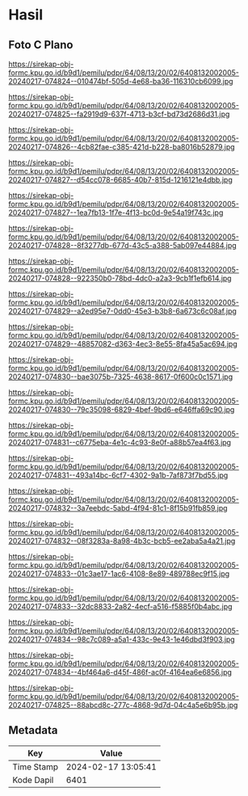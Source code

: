 # Hasil

## Foto C Plano

https://sirekap-obj-formc.kpu.go.id/b9d1/pemilu/pdpr/64/08/13/20/02/6408132002005-20240217-074824--010474bf-505d-4e68-ba36-116310cb6099.jpg

https://sirekap-obj-formc.kpu.go.id/b9d1/pemilu/pdpr/64/08/13/20/02/6408132002005-20240217-074825--fa2919d9-637f-4713-b3cf-bd73d2686d31.jpg

https://sirekap-obj-formc.kpu.go.id/b9d1/pemilu/pdpr/64/08/13/20/02/6408132002005-20240217-074826--4cb82fae-c385-421d-b228-ba8016b52879.jpg

https://sirekap-obj-formc.kpu.go.id/b9d1/pemilu/pdpr/64/08/13/20/02/6408132002005-20240217-074827--d54cc078-6685-40b7-815d-1216121e4dbb.jpg

https://sirekap-obj-formc.kpu.go.id/b9d1/pemilu/pdpr/64/08/13/20/02/6408132002005-20240217-074827--1ea7fb13-1f7e-4f13-bc0d-9e54a19f743c.jpg

https://sirekap-obj-formc.kpu.go.id/b9d1/pemilu/pdpr/64/08/13/20/02/6408132002005-20240217-074828--8f3277db-677d-43c5-a388-5ab097e44884.jpg

https://sirekap-obj-formc.kpu.go.id/b9d1/pemilu/pdpr/64/08/13/20/02/6408132002005-20240217-074828--922350b0-78bd-4dc0-a2a3-9cb1f1efb614.jpg

https://sirekap-obj-formc.kpu.go.id/b9d1/pemilu/pdpr/64/08/13/20/02/6408132002005-20240217-074829--a2ed95e7-0dd0-45e3-b3b8-6a673c6c08af.jpg

https://sirekap-obj-formc.kpu.go.id/b9d1/pemilu/pdpr/64/08/13/20/02/6408132002005-20240217-074829--48857082-d363-4ec3-8e55-8fa45a5ac694.jpg

https://sirekap-obj-formc.kpu.go.id/b9d1/pemilu/pdpr/64/08/13/20/02/6408132002005-20240217-074830--bae3075b-7325-4638-8617-0f600c0c1571.jpg

https://sirekap-obj-formc.kpu.go.id/b9d1/pemilu/pdpr/64/08/13/20/02/6408132002005-20240217-074830--79c35098-6829-4bef-9bd6-e646ffa69c90.jpg

https://sirekap-obj-formc.kpu.go.id/b9d1/pemilu/pdpr/64/08/13/20/02/6408132002005-20240217-074831--c6775eba-4e1c-4c93-8e0f-a88b57ea4f63.jpg

https://sirekap-obj-formc.kpu.go.id/b9d1/pemilu/pdpr/64/08/13/20/02/6408132002005-20240217-074831--493a14bc-6cf7-4302-9a1b-7af873f7bd55.jpg

https://sirekap-obj-formc.kpu.go.id/b9d1/pemilu/pdpr/64/08/13/20/02/6408132002005-20240217-074832--3a7eebdc-5abd-4f94-81c1-8f15b91fb859.jpg

https://sirekap-obj-formc.kpu.go.id/b9d1/pemilu/pdpr/64/08/13/20/02/6408132002005-20240217-074832--08f3283a-8a98-4b3c-bcb5-ee2aba5a4a21.jpg

https://sirekap-obj-formc.kpu.go.id/b9d1/pemilu/pdpr/64/08/13/20/02/6408132002005-20240217-074833--01c3ae17-1ac6-4108-8e89-489788ec9f15.jpg

https://sirekap-obj-formc.kpu.go.id/b9d1/pemilu/pdpr/64/08/13/20/02/6408132002005-20240217-074833--32dc8833-2a82-4ecf-a516-f5885f0b4abc.jpg

https://sirekap-obj-formc.kpu.go.id/b9d1/pemilu/pdpr/64/08/13/20/02/6408132002005-20240217-074834--98c7c089-a5a1-433c-9e43-1e46dbd3f903.jpg

https://sirekap-obj-formc.kpu.go.id/b9d1/pemilu/pdpr/64/08/13/20/02/6408132002005-20240217-074834--4bf464a6-d45f-486f-ac0f-4164ea6e6856.jpg

https://sirekap-obj-formc.kpu.go.id/b9d1/pemilu/pdpr/64/08/13/20/02/6408132002005-20240217-074825--88abcd8c-277c-4868-9d7d-04c4a5e6b95b.jpg


## Metadata

| Key        | Value               |
| ---------- | ------------------- |
| Time Stamp | 2024-02-17 13:05:41 |
| Kode Dapil | 6401                |



